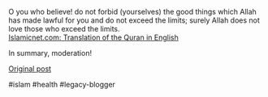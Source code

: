 <!--
date: '2007-02-13'
published: true
slug: 2007-02-what-quraan-says-about-dieting_13
time_to_read: 5
title: What the Quraan says about dieting
-->

O you who believe! do not forbid (yourselves) the good things which Allah has made lawful for you and do not exceed the limits; surely Allah does not love those who exceed the limits.  
[Islamicnet.com: Translation of the Quran in English](http://www.islamicnet.com/inet/quran_005.htm#005.087)  
  
In summary, moderation!

[Original post](https://ysfk.blogspot.com/2007/02/what-quraan-says-about-dieting_13.html)

#islam #health #legacy-blogger 